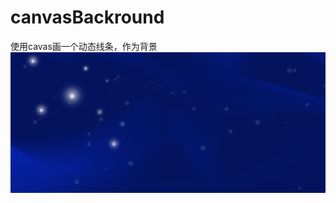 # canvasBackround
使用cavas画一个动态线条，作为背景
![ss](https://github.com/sheenden0722/canvasBackround/blob/main/effect.png)